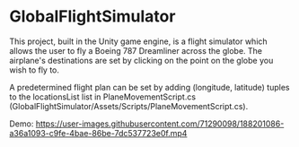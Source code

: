 # GlobalFlightSimulator


This project, built in the Unity game engine, is a flight simulator which allows the user to fly a Boeing 787 Dreamliner across the globe. The airplane's destinations are set by clicking on the point on the globe you wish to fly to.

A predetermined flight plan can be set by adding (longitude, latitude) tuples to the locationsList list in PlaneMovementScript.cs (GlobalFlightSimulator/Assets/Scripts/PlaneMovementScript.cs).


Demo:
https://user-images.githubusercontent.com/71290098/188201086-a36a1093-c9fe-4bae-86be-7dc537723e0f.mp4

